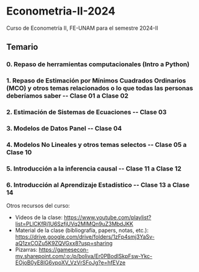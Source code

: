 # Econometria-II-2024
Curso de Econometría II, FE-UNAM para el semestre 2024-II

## Temario

### 0. Repaso de herramientas computacionales (Intro a Python)

### 1. Repaso de Estimación por Mínimos Cuadrados Ordinarios (MCO) y otros temas relacionados o lo que todas las personas deberíamos saber -- Clase 01 a Clase 02

### 2. Estimación de Sistemas de Ecuaciones -- Clase 03

### 3. Modelos de Datos Panel -- Clase 04

### 4. Modelos No Lineales y otros temas selectos -- Clase 05 a Clase 10

### 5. Introducción a la inferencia causal -- Clase 11 a Clase 12

### 6. Introducción al Aprendizaje Estadístico -- Clase 13 a Clase 14

Otros recursos del curso: 

* Videos de la clase: https://www.youtube.com/playlist?list=PLlCKfRj1U6SzfjUVq2MlMQn9uZ3MbdJKK
* Material de la clase (bibliografía, papers, notas, etc.): https://drive.google.com/drive/folders/1zFp4smj3YaSv-aQ1zxCOZu5K9ZQVGxx8?usp=sharing
* Pizarras: https://gamesecon-my.sharepoint.com/:o:/p/boliva/Er0PBodISkpFsw-Ykc-EOjoB0yE8lG6vpoXV_VzVrSFoJg?e=hfEVze


